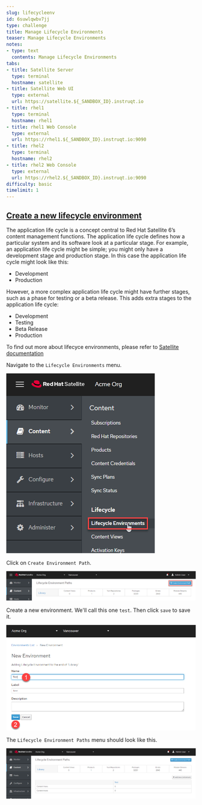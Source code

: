 ```yaml
---
slug: lifecycleenv
id: 6suwlqwbv7jj
type: challenge
title: Manage Lifecycle Environments
teaser: Manage Lifecycle Environments
notes:
- type: text
  contents: Manage Lifecycle Environments
tabs:
- title: Satellite Server
  type: terminal
  hostname: satellite
- title: Satellite Web UI
  type: external
  url: https://satellite.${_SANDBOX_ID}.instruqt.io
- title: rhel1
  type: terminal
  hostname: rhel1
- title: rhel1 Web Console
  type: external
  url: https://rhel1.${_SANDBOX_ID}.instruqt.io:9090
- title: rhel2
  type: terminal
  hostname: rhel2
- title: rhel2 Web Console
  type: external
  url: https://rhel2.${_SANDBOX_ID}.instruqt.io:9090
difficulty: basic
timelimit: 1
---
```


<!-- markdownlint-disable MD033 -->

## <ins>Create a new lifecycle environment</ins>

The application life cycle is a concept central to Red Hat Satellite 6’s content management functions. The application life cycle defines how a particular system and its software look at a particular stage. For example, an application life cycle might be simple; you might only have a development stage and production stage. In this case the application life cycle might look like this:

- Development
- Production

However, a more complex application life cycle might have further stages, such as a phase for testing or a beta release. This adds extra stages to the application life cycle:

- Development
- Testing
- Beta Release
- Production

To find out more about lifecyce environments, please refer to [Satellite documentation](https://access.redhat.com/documentation/en-us/red_hat_satellite/6.11/html/managing_content/creating_an_application_life_cycle_content-management.)

Navigate to the `Lifecycle Environments` menu.

<a href="#1">
 <img alt="An example image" src="../assets/lifecycle-environments.png" />
</a>

<a href="#" class="lightbox" id="1">
 <img alt="An example image" src="../assets/lifecycle-environments.png" />
</a>

Click on `Create Environment Path`.

<a href="#2">
 <img alt="An example image" src="../assets/createenvironment.png" />
</a>

<a href="#" class="lightbox" id="2">
 <img alt="An example image" src="../assets/createenvironment.png" />
</a>

Create a new environment. We'll call this one `test`. Then click `save` to save it.

<a href="#3">
 <img alt="An example image" src="../assets/newenvironment.png" />
</a>

<a href="#" class="lightbox" id="3">
 <img alt="An example image" src="../assets/newenvironment.png" />
</a>

The `Lifecycle Environment Paths` menu should look like this.

<a href="#4">
 <img alt="An example image" src="../assets/envmenuresult.png" />
</a>

<a href="#" class="lightbox" id="4">
 <img alt="An example image" src="../assets/envmenuresult.png" />
</a>

<style>
.lightbox {
  display: none;
  position: fixed;
  justify-content: center;
  align-items: center;
  z-index: 999;
  top: 0;
  left: 0;
  right: 0;
  bottom: 0;
  padding: 1rem;
  background: rgba(0, 0, 0, 0.8);
}

.lightbox:target {
  display: flex;
}

.lightbox img {
  max-height: 100%;
}
</style>
